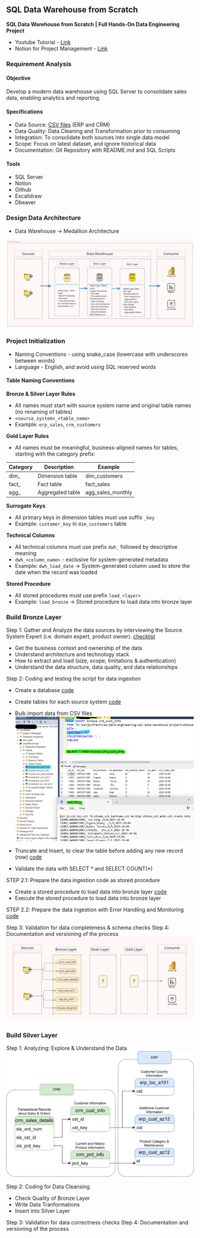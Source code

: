 ## SQL Data Warehouse from Scratch  
**SQL Data Warehouse from Scratch | Full Hands-On Data Engineering Project**

- Youtube Tutorial - [Link](https://www.youtube.com/watch?v=9GVqKuTVANE)
- Notion for Project Management - [Link](https://chlorinated-tortoise-8d2.notion.site/SQL-Data-Engineering-Project-19930acec9ca80e99c8fe4be5e1f1dc8?pvs=4)

### Requirement Analysis
#### Objective
Develop a modern data warehouse using SQL Server to consolidate sales data, enabling analytics and reporting.

#### Specifications
- Data Source: [CSV files](datasets/) (ERP and CRM) 
- Data Quality: Data Cleaning and Transformation prior to consuming
- Integration: To consolidate both sources into single data model
- Scope: Focus on latest dataset, and ignore historical data
- Documentation: Git Repository with README.md and SQL Scripts

#### Tools
- SQL Server
- Notion
- Github
- Excalidraw
- Dbeaver
  
### Design Data Architecture
- Data Warehouse -> Medallion Architecture

![Block Diagram: Data Architecture](images/data-architecture.svg)

### Project Initialization
- Naming Conventions - using snake_case (lowercase with underscores between words)
- Language - English, and avoid using SQL reserved words

 #### Table Naming Conventions
 **Bronze & Silver Layer Rules**
 - All names must start with source system name and original table names (no renaming of tables)
 - ```<source_system>_<table_name>```
 - Example: ```erp_sales```, ```crm_customers```

**Gold Layer Rules**
- All names must be meaningful, business-aligned names for tables, starting with the category prefix:

 | Category | Description | Example |
 | ------- | ----------- | -------- |
 | dim_ | Dimension table | dim_customers |
 | fact_ | Fact table | fact_sales |
 | agg_ | Aggregated table | agg_sales_monthly |

**Surrogate Keys**
- All primary keys in dimension tables must use suffix ```_key```
- Example: ```customer_key``` in ```dim_customers``` table

**Technical Columns**
- All technical columns must use prefix ```dwh_``` followed by descriptive meaning
- ```dwh_<column_name>``` - exclusive for system-generated metadata
- Example: ```dwh_load_date``` -> System-generated column used to store the date when the record was loaded

**Stored Procedure**
- All stored procedures must use prefix ```load_<layer>```
- Example: ```load_bronze``` -> Stored procedure to load data into bronze layer

### Build Bronze Layer
Step 1: Gather and Analyze the data sources by interviewing the Source System Expert (i.e. domain expert, product owner). [checklist](bonus/checklist.md)
  - Get the business context and ownership of the data
  - Understand architecture and technology stack
  - How to extract and load (size, scope, limitations & authentication)
  - Understand the data structure, data quality, and data relationships
  
Step 2: Coding and testing the script for data ingestion 
  - Create a database [code](scripts/0.1-init_database.sql)
  - Create tables for each source system [code](scripts/1.0-init_bronze.sql)
  - Bulk import data from CSV files 
  ![Bulk import data](images/bronze01.png)
    
  - Truncate and Insert, to clear the table before adding any new record (row) [code](scripts/1.1-trunc_bulk_bronze.sql)
  - Validate the data with SELECT * and SELECT COUNT(*)
  
STEP 2.1: Prepare the data ingestion code as stored procedure
  - Create a stored procedure to load data into bronze layer [code](scripts/1.2-load_bronze_sp.sql)
  - Execute the stored procedure to load data into bronze layer

STEP  2.2: Prepare the data ingestion with Error Handling and Monitoring [code](scripts/1.3-load_bronze_sp_check.sql)

Step 3: Validation for data completeness & schema checks
Step 4: Documentation and versioning of the process
![Block Diagram: Bronze Layer Data Flow](images/data-flow.svg)

### Build Silver Layer
Step 1: Analyzing: Explore & Understand the Data
![Block Diagram: Understanding the data Relation](images/bronze_layer.svg)

Step 2: Coding for Data Cleansing
- Check Quality of Bronze Layer
- Write Data Tranformations 
- Insert into Silver Layer

Step 3: Validation for data correctness checks
Step 4: Documentation and versioning of the process
